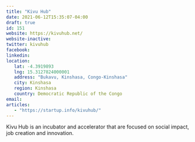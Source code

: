 ```yaml
---
title: "Kivu Hub"
date: 2021-06-12T15:35:07-04:00
draft: true
id: 151
website: https://kivuhub.net/
website-inactive: 
twitter: kivuhub
facebook: 
linkedin: 
location: 
   lat: -4.3919893
   lng: 15.3127824000001
   address: "Bukavu, Kinshasa, Congo-Kinshasa"
   city: Kinshasa
   region: Kinshasa
   country: Democratic Republic of the Congo
email: 
articles:
   - "https://startup.info/kivuhub/"
---
```

Kivu Hub is an incubator and accelerator that are focused on social impact, job creation and innovation. 
